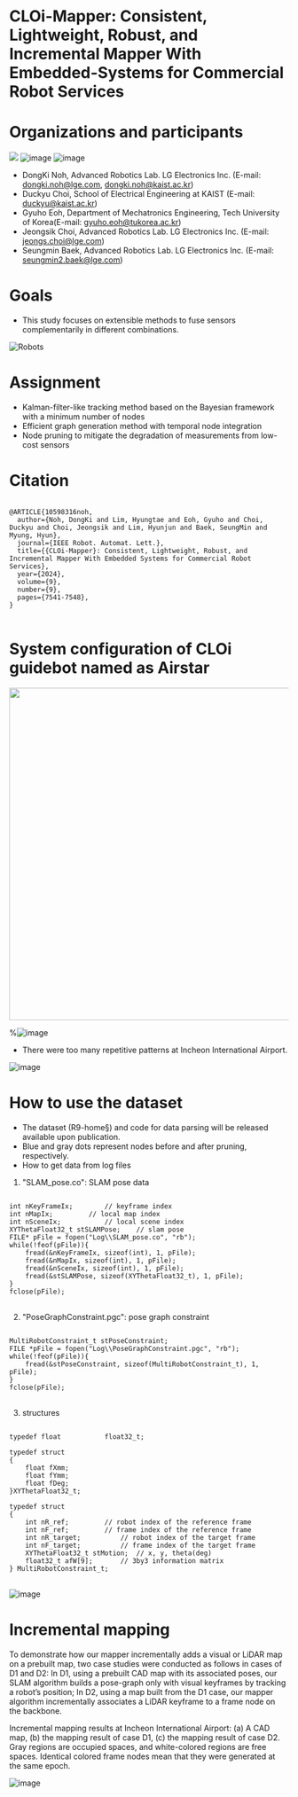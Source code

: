 # CLOi-Mapper: Consistent, Lightweight, Robust, and Incremental Mapper With Embedded-Systems for Commercial Robot Services

# Organizations and participants
 ![](https://www.lge.co.kr/lgekor/asset/company/images/about/ci_img03.jpg)
 ![image](https://github.com/Multiplanet-Robot/CLOi-Mapper-Consistent-Lightweight-Robust-and-Incremental-Mapper-With-Embedded-Systems/assets/93900066/9e39d2db-f7ac-45cc-a50d-d713db8853bd)
 ![image](https://github.com/Multiplanet-Robot/CLOi-Mapper-Consistent-Lightweight-Robust-and-Incremental-Mapper-With-Embedded-Systems/assets/93900066/f3526490-a313-44af-973b-5fd9b7fffed0)

* DongKi Noh, Advanced Robotics Lab. LG Electronics Inc. (E-mail: dongki.noh@lge.com, dongki.noh@kaist.ac.kr)
* Duckyu Choi, School of Electrical Engineering at KAIST (E-mail: duckyu@kaist.ac.kr)
* Gyuho Eoh, Department of Mechatronics Engineering, Tech University of Korea(E-mail: gyuho.eoh@tukorea.ac.kr)
* Jeongsik Choi, Advanced Robotics Lab. LG Electronics Inc. (E-mail: jeongs.choi@lge.com)
* Seungmin Baek, Advanced Robotics Lab. LG Electronics Inc. (E-mail: seungmin2.baek@lge.com)


# Goals
* This study focuses on extensible methods to fuse sensors complementarily in different combinations.
 
![Robots](https://github.com/Multiplanet-Robot/CLOi-Mapper-Consistent-Lightweight-Robust-and-Incremental-Mapper-With-Embedded-Systems/assets/93900066/2d6f8d98-ce17-4046-8a20-f3963219590c)



# Assignment
* Kalman-filter-like tracking method based on the Bayesian framework with a minimum number of nodes
* Efficient graph generation method with temporal node integration
* Node pruning to mitigate the degradation of measurements from low-cost sensors

# Citation
<pre>
<code>
@ARTICLE{10598316noh,
  author={Noh, DongKi and Lim, Hyungtae and Eoh, Gyuho and Choi, Duckyu and Choi, Jeongsik and Lim, Hyunjun and Baek, SeungMin and Myung, Hyun},
  journal={IEEE Robot. Automat. Lett.},
  title={{CLOi-Mapper}: Consistent, Lightweight, Robust, and Incremental Mapper With Embedded Systems for Commercial Robot Services}, 
  year={2024},
  volume={9},
  number={9},
  pages={7541-7548},
}
</code>
</pre>
# System configuration of CLOi guidebot named as Airstar

<p align="center">
<img src=https://github.com/Multiplanet-Robot/CLOi-Mapper-Consistent-Lightweight-Robust-and-Incremental-Mapper-With-Embedded-Systems/assets/93900066/5338fd65-868c-44d4-93fa-5d68668a95d2 width="900" height="600">
</p>


%![image]()

* There were too many repetitive patterns at Incheon International Airport.
 
![image](https://github.com/Multiplanet-Robot/CLOi-Mapper-Consistent-Lightweight-Robust-and-Incremental-Mapper-With-Embedded-Systems/assets/93900066/a1816067-d759-4ecb-ae1b-a615acf7b549)
# How to use the dataset

* The dataset (R9-home§) and code for data parsing will be released available upon publication.
* Blue and gray dots represent nodes before and after pruning, respectively.
* How to get data from log files

1. "SLAM_pose.co": SLAM pose data
<pre>
<code>
int nKeyFrameIx;		// keyframe index
int nMapIx;			// local map index
int nSceneIx;			// local scene index
XYThetaFloat32_t stSLAMPose;	// slam pose
FILE* pFile = fopen("Log\\SLAM_pose.co", "rb");
while(!feof(pFile)){
	fread(&nKeyFrameIx, sizeof(int), 1, pFile);
	fread(&nMapIx, sizeof(int), 1, pFile);
	fread(&nSceneIx, sizeof(int), 1, pFile);
	fread(&stSLAMPose, sizeof(XYThetaFloat32_t), 1, pFile);
}
fclose(pFile);
</code>
</pre>
2. "PoseGraphConstraint.pgc": pose graph constraint
<pre>
<code>
MultiRobotConstraint_t stPoseConstraint;
FILE *pFile = fopen("Log\\PoseGraphConstraint.pgc", "rb");
while(!feof(pFile)){
	fread(&stPoseConstraint, sizeof(MultiRobotConstraint_t), 1, pFile);
}
fclose(pFile);
</code>
</pre>
3. structures
<pre>
<code>
typedef float			float32_t;

typedef struct 
{
	float fXmm;
	float fYmm;
	float fDeg;
}XYThetaFloat32_t;

typedef struct
{
	int nR_ref;			// robot index of the reference frame
	int nF_ref;			// frame index of the reference frame
	int nR_target;			// robot index of the target frame
	int nF_target;			// frame index of the target frame
	XYThetaFloat32_t stMotion;	// x, y, theta(deg)
	float32_t afW[9];		// 3by3 information matrix
} MultiRobotConstraint_t;
</code>
</pre>




![image](https://github.com/Multiplanet-Robot/CLOi-Mapper-Consistent-Lightweight-Robust-and-Incremental-Mapper-With-Embedded-Systems/assets/93900066/ca6cc753-71fb-4a94-a03c-6fcd6c70db2b)

# Incremental mapping
To demonstrate how our mapper incrementally adds a visual or LiDAR map on a prebuilt map, two case studies were
conducted as follows in cases of D1 and D2: In D1, using a prebuilt CAD map with its associated poses, our SLAM algorithm builds a pose-graph only with visual keyframes
by tracking a robot’s position; In D2, using a map built from the D1 case, our mapper algorithm incrementally associates a LiDAR keyframe to a frame node
on the backbone.

Incremental mapping results at Incheon International Airport: (a) A CAD map, (b) the mapping result of case D1, (c) the
mapping result of case D2. Gray regions are occupied spaces, and white-colored regions are free
spaces. Identical colored frame nodes mean that they were generated at the same epoch.


![image](https://github.com/Multiplanet-Robot/CLOi-Mapper-Consistent-Lightweight-Robust-and-Incremental-Mapper-With-Embedded-Systems/assets/93900066/00ecac5c-ee82-49a3-aafb-18656e9be439)

